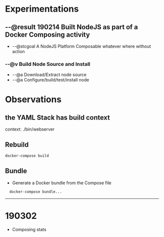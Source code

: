 # Experimentations

## --@result 190214 Built NodeJS as part of a Docker Composing activity

- --@stcgoal A NodeJS Platform Composable whatever where without action

### --@v Build Node Source and Install

- --@a Download/Extract node source
- --@a Configure/build/test/install node

# Observations

## the YAML Stack has build context

context: ./bin/webserver

## Rebuild

```bash
docker-compose build
```

## Bundle

- Generate a Docker bundle from the Compose file

```bash
  docker-compose bundle...
```



____
# 190302

* Composing stats
